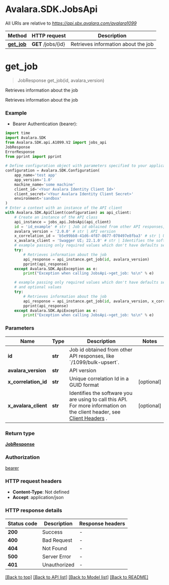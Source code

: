 # Avalara.SDK.JobsApi

All URIs are relative to *https://api.sbx.avalara.com/avalara1099*

Method | HTTP request | Description
------------- | ------------- | -------------
[**get_job**](JobsApi.md#get_job) | **GET** /jobs/{id} | Retrieves information about the job


# **get_job**
> JobResponse get_job(id, avalara_version)

Retrieves information about the job

Retrieves information about the job

### Example

* Bearer Authentication (bearer):

```python
import time
import Avalara.SDK
from Avalara.SDK.api.A1099.V2 import jobs_api
JobResponse
ErrorResponse
from pprint import pprint
    
# Define configuration object with parameters specified to your application.
configuration = Avalara.SDK.Configuration(
    app_name='test app'
    app_version='1.0'
    machine_name='some machine'
    client_id='<Your Avalara Identity Client Id>'
    client_secret='<Your Avalara Identity Client Secret>'
    environment='sandbox'
)
# Enter a context with an instance of the API client
with Avalara.SDK.ApiClient(configuration) as api_client:
    # Create an instance of the API class
    api_instance = jobs_api.JobsApi(api_client)
    id = 'id_example' # str | Job id obtained from other API responses, like `/1099/bulk-upsert`.
    avalara_version = '2.0.0' # str | API version
    x_correlation_id = 'b5e99bb8-41d6-4f87-8677-070497e8fba3' # str | Unique correlation Id in a GUID format (optional)
    x_avalara_client = 'Swagger UI; 22.1.0' # str | Identifies the software you are using to call this API. For more information on the client header, see [Client Headers](https://developer.avalara.com/avatax/client-headers/) . (optional)
    # example passing only required values which don't have defaults set
    try:
        # Retrieves information about the job
        api_response = api_instance.get_job(id, avalara_version)
        pprint(api_response)
    except Avalara.SDK.ApiException as e:
        print("Exception when calling JobsApi->get_job: %s\n" % e)

    # example passing only required values which don't have defaults set
    # and optional values
    try:
        # Retrieves information about the job
        api_response = api_instance.get_job(id, avalara_version, x_correlation_id=x_correlation_id, x_avalara_client=x_avalara_client)
        pprint(api_response)
    except Avalara.SDK.ApiException as e:
        print("Exception when calling JobsApi->get_job: %s\n" % e)
```

### Parameters

Name | Type | Description  | Notes
------------- | ------------- | ------------- | -------------
 **id** | **str**| Job id obtained from other API responses, like &#x60;/1099/bulk-upsert&#x60;. |
 **avalara_version** | **str**| API version |
 **x_correlation_id** | **str**| Unique correlation Id in a GUID format | [optional]
 **x_avalara_client** | **str**| Identifies the software you are using to call this API. For more information on the client header, see [Client Headers](https://developer.avalara.com/avatax/client-headers/) . | [optional]

### Return type

[**JobResponse**](JobResponse.md)

### Authorization

[bearer](../README.md#bearer)

### HTTP request headers

 - **Content-Type**: Not defined
 - **Accept**: application/json


### HTTP response details

| Status code | Description | Response headers |
|-------------|-------------|------------------|
**200** | Success |  -  |
**400** | Bad Request |  -  |
**404** | Not Found |  -  |
**500** | Server Error |  -  |
**401** | Unauthorized |  -  |

[[Back to top]](#) [[Back to API list]](../../../README.md#documentation-for-api-endpoints) [[Back to Model list]](../../../README.md#documentation-for-models) [[Back to README]](../../../README.md)

